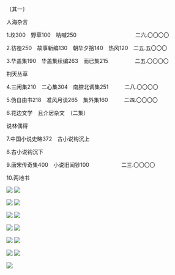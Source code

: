 〔其一〕

人海杂言

1.坟300　野草100　呐喊250　　　　　　　　　　　二六.〇〇〇〇

2.彷徨250　故事新编130　朝华夕拾140　热风120　二五.五〇〇〇

3.华盖集190　华盖集续编263　而已集215　　　　　二五.〇〇〇〇

荆天丛草  

4.三闲集210　二心集304　南腔北调集251　　　二八.〇〇〇〇

5.伪自由书218　准风月谈265　集外集160　　　二四.〇〇〇〇

6.花边文学　且介居杂文　（二集）

说林偶得  

7.中国小说史略372　古小说钩沉上

8.古小说钩沉下

9.唐宋传奇集400　小说旧闻钞100　　　　　　二三.〇〇〇〇

10.两地书

   

![](%20/Users/kevin_lu/Downloads/obsidian_epub_books/《鲁迅全集》（全20册）1938年民国权威版/images/00124.jpeg) ![](%20/Users/kevin_lu/Downloads/obsidian_epub_books/《鲁迅全集》（全20册）1938年民国权威版/images/00125.jpeg)  

![](%20/Users/kevin_lu/Downloads/obsidian_epub_books/《鲁迅全集》（全20册）1938年民国权威版/images/00126.jpeg) ![](%20/Users/kevin_lu/Downloads/obsidian_epub_books/《鲁迅全集》（全20册）1938年民国权威版/images/00127.jpeg)  

![](%20/Users/kevin_lu/Downloads/obsidian_epub_books/《鲁迅全集》（全20册）1938年民国权威版/images/00128.jpeg) ![](%20/Users/kevin_lu/Downloads/obsidian_epub_books/《鲁迅全集》（全20册）1938年民国权威版/images/00129.jpeg)  

![](%20/Users/kevin_lu/Downloads/obsidian_epub_books/《鲁迅全集》（全20册）1938年民国权威版/images/00130.jpeg) ![](%20/Users/kevin_lu/Downloads/obsidian_epub_books/《鲁迅全集》（全20册）1938年民国权威版/images/00131.jpeg)  

![](%20/Users/kevin_lu/Downloads/obsidian_epub_books/《鲁迅全集》（全20册）1938年民国权威版/images/00132.jpeg) ![](%20/Users/kevin_lu/Downloads/obsidian_epub_books/《鲁迅全集》（全20册）1938年民国权威版/images/00133.jpeg)  

![](%20/Users/kevin_lu/Downloads/obsidian_epub_books/《鲁迅全集》（全20册）1938年民国权威版/images/00134.jpeg) ![](%20/Users/kevin_lu/Downloads/obsidian_epub_books/《鲁迅全集》（全20册）1938年民国权威版/images/00135.jpeg)  

![](%20/Users/kevin_lu/Downloads/obsidian_epub_books/《鲁迅全集》（全20册）1938年民国权威版/images/00136.jpeg)

   

[^1]:  E.Th.A.Hoffmann（1776—1822），德国的浪漫派作家。——译者

[^2]:  Ilias，希腊诗人荷马（Hom eros）所作有名的两大史诗之一。——译者

[^3]:  “Le Tartuffe”法国笑剧作家莫利哀（J. B. P. Molière，1622—1673）的作品。——译者

[^4]:  Gordon Byron（1788—1824），英国诗人；Auguste Chateaubriand（1768—1848），法国作家，世称近代浪漫主义的开创者。——译者

[^5]:  Frsnz schubert（1797—1828）奥国有名的音乐家，最大功绩是在完成谣曲（Lied），世有“谣曲王”之称。——译者

[^6]:  陀思妥夫斯基的长篇小说，中国有李霁野译本，在《世界文学名著》中。——译者

[^7]:  Auklageliteratur，也曾译作“谴责小说”。——译者

[^8]:  Katechismus，耶稣教中对于新入者用问等施以教化的方法。——译者

[^9]:  Dante Alighieri（1265—1321），意太利的大诗人；“叙事诗”即指他所作的《神曲》。——译者

[^10]:  这里引的是第十一章，但原译和本文即微有不同，所以现在也不改和本文一律。——译者

[^11]:  Sbiten是一种用水，蜜，莓叶或紫苏做成的饮料，下层阶级当作茶喝的。——译者

[^12]:  Samovar是一种茶具，用火暖着茶，不使冷却，象中国的火锅一样。——译者

[^13]:  这是纯粹的俄国姓名，却自称外国人，所以从他们看来，是可笑的。——译者

[^14]:  Kotzebue（1761—1819）德国的戏曲作家。——译者

[^15]:  Partie Boston是叶子牌的一种。——译者

[^16]:  法国话，直译是“恶魔捉我”，意译是“任其自然”。——译者

[^17]:  俄国旧例，每人都有两个名字，例如这里的保甫尔·伊凡诺维支·乞乞科夫，末一个是姓，第一个是他自己的本名，中间的就是父称，译出意义来，是“伊凡之子”，或是“少伊”。平常相呼，必用本名连父称。否则便是失礼。——译者

[^18]:  Versta，俄里名。每一俄里，约合中国市里二里余。——译者

[^19]:  Bogdan和Selifan都是人名。这两句话，犹言既非城里的绅士，又非乡下的农夫。——译者

[^20]:  Grazie是神女们，分掌美，文雅和欢喜，出希腊神话。——译者

[^21]:  完全中立的关于历史，政治，文学的杂志，一八一二年至一八五二年，在彼得堡发行。——译者

[^22]:  Kutusov，一八一二年拿破仑进攻俄国时，给他打退了的有名的将军。——译者

[^23]:  Pavel Petrovich（1754——1801），指俄皇彼得第一世，是对于军队的服饰和教练，非常认真的人。——译者

[^24]:  Prometheus，希腊神话上的天神和地祇所生的巨人之一，因把天神宙斯（Zeus）从人间取回之火，又送给人类，被罚，锁在高加索斯（Caucasus）山的岩石上，白昼有大鹫啄食其肝，夜又复生如故。后为赫尔库来斯（Hercules）所释放。这里所用的意义，和原典有些不符。——译者

[^25]:  Publius Ovidius Naso（B. C. 43—18 A. D），罗马的著名的诗人。著有《变形记》（Metamorphoses），今尚存。——译者

[^26]:  Korobochika，“小箱”或“小窝”之意。——译者

[^27]:  Pud，四十俄磅为一普特。——译者

[^28]:  Petr Saveliev Neuvazhai—koruito，意云“蔑视洗濯水槽的彼得·萨惠略夫”。——译者

[^29]:  Korovuii kirpitch otto Buek的德译本作“母牛屎”，S. Graham序的英译本和上田进的日译本均作“母牛砖”，虽然直译原语，却不象诨名，也许倒是不对的。——译者

[^30]:  Kolovi Ivan，译出来，是“轮子伊凡”的意思。——译者

[^31]:  Philiporka，耶稣复活节前的精进期。——译者

[^32]:  Karlsbad，德国的温泉场。先前的俄国贵族是很喜欢到那里去的，但大抵只为了玩耍，并不是来养病的。——译者

[^33]:  Buchara，中央亚细亚的地名。——译者

[^34]:  Doublet，纸牌比赛的一种。——译者

[^35]:  Galbik，打牌之一种。——译者

[^36]:  Bankishka，同上。——译者

[^37]:  “大批”之意。——译者

[^38]:  乞乞科夫的本名和父称是保甫尔·伊凡诺维支，罗士特来夫却乱叫作阿波克勒杜克（Opodeldok）伊凡诺维支，在那时的俄国是算很失礼的。——译者

[^39]:  Thenardi，那时的著名的马戏班子。——译者

[^40]:  Saveli Sibiriakov，这是俄国人的名姓。——译者

[^41]:  John Churchill Marlborough（1650—1722），英国的大将，以常胜著名。——译者

[^42]:  硝强水和盐强水的混合物。——译者

[^43]:  恰如我们的叫猴子作阿三一样，俄国呼熊为“米莎”，这就是米哈尔的爱称。——译者

[^44]:  Bagration（1766—1812），是参加拿破仑战争的俄国著名将军。——译者

[^45]:  Goga i Magoga，都是背叛天国的人。——译者

[^46]:  Kosichai是俄国传说中的人物，充着“无常”的脚色的，也就是“死”。——译者

[^47]:  一八一二年。——译者

[^48]:  十卢布的钞票。——译者

[^49]:  Friedrich Schiller（1759—1805），德国有名的诗人和戏曲家。——译者

[^50]:  Torshok，那时有名的，以买卖米麦和皮革制品为主的市场。——译者

[^51]:  Vorobi，“麻雀”之意。——译者

[^52]:  在河面凿开冰，以便汲水或洗濯东西的洞穴。——译者

[^53]:  “服罗吉多”，据Otto Buek译，是“飞脚”的意思。——译者

[^54]:  这是一种游戏，先排小骨成列，再从一定的地方，把一块小骨抛过去，将列中的小骨打倒，打倒得最多者胜。——译者

[^55]:  Eau de Cologne，一种香水。——译者

[^56]:  Homeros世界上最大的叙事诗人，约二千八百余年前，生于希腊，著有“Iliad”与“Odyssey”二大史诗，今存。——译者

[^57]:  Zeus，希腊神话上最高的大神，亦见于荷马的史诗中。——译者

[^58]:  Themis，希腊神话里的法律之神。——译者

[^59]:  Aichin，一阿耳申约中国二尺余。——译者

[^60]:  但丁（Dante Alighieri）作《神曲》，自记游历地狱，净罪，天堂三界，引导他的是罗马的大诗人斐尔吉留斯（Virgilius，70—19 B.C.）。——译者

[^61]:  帝制时代俄国的官厅里，一定摆设着的东西，是一个三角的尖锥体，每面都贴有彼得一世的谕旨。——译者

[^62]:  Solotucha=瘰疬病。——译者

[^63]:  二十五卢布的钞票。——译者

[^64]:  出于歌德（Goethe）所做的《少年维特之烦恼》。——译者

[^65]:  英国人Lancaster（1778—1838）所提倡，以学生间彼此互习为重的教育法，在十九世纪初的俄国，看作教育界的一种革命，因此而起的议论，非常之多。——译者

[^66]:  Sprechen Sie deutsch，德国话，意云“您会说德国话吗？”因为发音和邮政局长的名字相象，所以用作玩笑。——译者

[^67]:  Shukovski（1783—1852）俄国的浪漫派诗人。——译者

[^68]:  Young（1826—1884），德国的感伤派诗人。——译者

[^69]:  Eckartshausen（1752—1803），德国的作家。——译者

[^70]:  Karamsin（1766—1826），俄国有名的历史家，也是感伤派的作家。——译者

[^71]:  当时的政府的御用报纸。——译者

[^72]:  Treff—Zwei oder Karo—Asz都是纸牌上的花样，大约名字写在那上面，就算是吉利的。——译者

[^73]:  Galoppade，调子极急的跳舞。——译者

[^74]:  Kotillon，大抵是两人一班，四班同起的跳舞，曾经风靡全俄，尤其是外省的。——译者

[^75]:  Boa，指女人用的做成蛇形的皮围巾。——译者

[^76]:  法国话，可解作“成为美妇人”的意思。——译者

[^77]:  夹着俄国语法的错误的法国话，意思是“所谓历史的事件。”——译者

[^78]:  Rinaldo Rinaldini，有名的强盗故事中的主角。——译者

[^79]:  见第八章。——译者

[^80]:  意即每年生一个女孩子或男孩子。——译者

[^81]:  Kopeikin即从戈贝克（Kopeika）化成，倘译意，可云“铜子氏”。——译者

[^82]:  指俄法之战。——译者  

[^83]:  Krasnoje，俄国的市名。一八一二年，俄军和法军曾在这附近大战。——译者  

[^84]:  Leipzig，德国的市名，一八一三年，俄德联军曾在这附近和拿破仑军大战。——译者  

[^85]:  Sheherazade，《一千一夜》或称《天方夜谈》里的市名。——译者  

[^86]:  Semiramis，见于童话中的古代阿希利亚的首都。——译者  

[^87]:  那时在彼得堡的第一流的大饭店。——译者  

[^88]:  Letha，希腊神话中的河名，由人间通到地府。——译者  

[^89]:  St. Helena，拿破仑败后谪居的地方。——译者  

[^90]:  据约翰《默示录》说，世界末日，基督便将再临，而这之前，则必有反基督出现。这反基督，《默示录》称之为六六六，即“野兽的数目”。一八一二年拿破仑进攻俄国时，俄国人便把“拿破仑”这字改写为含有数量意义的斯拉夫字，再拉到六六六去，说他就是反基督。——译者  

[^91]:  这是放在打扑场上，使它吸血，借以去瘀消肿的。——译者

[^92]:  Solon（640—559 B.C.），希腊七贤之一，也是有名的雅典的立法者。——译者  

[^93]:  Ivan Krilov（1768—1844），有名的俄国的寓言作家。——译者  

[^94]:  Bacchus，希腊神话上的酒神。——译者  

[^95]:  即钞票，那上面有呵凡斯基（chovanski）的签名。——译者  

[^96]:  白色的钞票是二十五卢布。——译者  

[^97]:  十卢布的钞票。——译者  

[^98]:  耶稣复活节之前的四十日间的节食。——译者  

[^99]:  Bradani，是跨荷兰和比利时两国的平野地方，以出产极贵的花边著名。——译者  

[^100]:  媚女人，或怕老婆汉子的意思。——译者

[^101]:  Phöηix希腊神话中的怪鸟，每五百年自焚一次，转成年青。——译者  

[^102]:  法语，这里可译作“做督办”。——译者  

[^103]:  Sodom i Gomorrah是两个古市名，见于《旧约》，大约在近死海南界，后来用它喻风俗紊乱的都市了；这里是以比下面的胡闹和嚣喧的。——译者  

[^104]:  就是菲陀尔的爱称，也是贱称。——译者  

[^105]:  以上发表于《译文》新一卷一号，并附《译后附记》如下：“果戈理（N. Gogol）的《死魂灵》第一部，中国已有译本。这里无需多说了。其实只要第一部也就足够，以后的两部——《炼狱》和《天堂》已不是作者的力量所能达到了。果然，第二部完成后，他竟连自己也不相信了自己，在临终前烧掉，世上就只剩了残存的五章，描写出来的人物，积极者偏远逊于没落者：在讽刺作家果戈理，真是无可奈何的事。现在所用的底本，仍是德人Otto Buek译编的全部；第一章开首之处，借田退德尼科夫的童年景况，叙述着作者所理想的教育法，那反对教师无端使劲，象填鸭似的来硬塞学生，固然并不错，但对于环境，不想改革，只求适应，却和十多年前，中国有一些教育家，主张学校应该教授看假洋，写呈文，做挽对春联之类的意见，不相上下的。——编者  

[^106]:  一种宽而深的椅子：法国的作家服尔徳（Voltaire，1694—1778）因病曾用这样的椅子，故名。——译者  

[^107]:  以上发表于《译文》新二卷二号。——编者  

[^108]:  原是He，he，he……，一时找不出适当的音译字。——译者  

[^109]:  此系指原书编者。又自第二章起至此，发表于《译文》新一卷三期，另附《译后附记》如下：“《死魂灵》第二部的写作，开始于一八四〇年，然而并没有完成，初稿只有一章，就是现在的末一章。后二年，果戈理又在草稿上从新改定，誊成清本。这本子后来似残存了四章，就是现在的第一至第四章；而其间又有残缺和未完之处。“其实这一部书，单是第一部就已经足够的，果戈理的运命所限，就在讽刺他本身所属的一流人物。所以，他描写没落人物，依然栩栩如生，一到创造他之所谓有好人，就没有生气。例如这第二章，将军贝得理锡且夫是丑角，所以和乞乞科夫相遇，还是活跃纸上，笔力不让第一部；而乌理尼加是作者理想上的好女子，他使尽力气，要写得她动人，却反而并不活动，也不象真实，甚至过于矫揉造作，比起先前所写的两位漂亮太太来，真是差得太远了。——编者  

[^110]:  威奴斯是罗马神话上的美和爱欲的女神，至今还存留着当时的好几种雕象。“眉提希的威奴斯”（Venus de Medici）为克莱阿美纳斯（Cleo—Menes）所雕刻，一手当胸，一手置胸腹之间。——译者  

[^111]:  Kupido，希腊神话里的恋爱之神。——译者  

[^112]:  Petukh的意义是“雄鸡”。——译者  

[^113]:  Archin=2/3Meter，约中国二尺二寸。——译者  

[^114]:  Manma，古代以色列人旅行荒野时所用的食物，以其信为上天所赐，所以也可以译作“天禄”。——译者



    
        
        
        Cover
        
            @page {padding: 0pt; margin:0pt}
            body { text-align: center; padding:0pt; margin: 0pt; }
        
    
    
        
            
                
            
        
    

